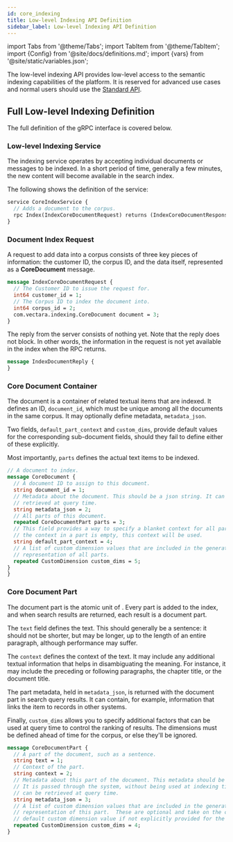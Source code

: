 ```yaml
---
id: core_indexing
title: Low-level Indexing API Definition
sidebar_label: Low-level Indexing API Definition
---
```


import Tabs from '@theme/Tabs';
import TabItem from '@theme/TabItem';
import {Config} from '@site/docs/definitions.md';
import {vars} from '@site/static/variables.json';

The low-level indexing API provides low-level access to the semantic indexing
capabilities of the platform. It is reserved for advanced use cases and
normal users should use the [Standard API](indexing).

## Full Low-level Indexing Definition

The full definition of the gRPC interface is covered below.

### Low-level Indexing Service

The indexing service operates by accepting individual documents or messages to 
be indexed. In a short period of time, generally a few minutes, the new 
content will become available in the search index.

The following shows the definition of the service:


```protobuf
service CoreIndexService {
  // Adds a document to the corpus.
  rpc Index(IndexCoreDocumentRequest) returns (IndexCoreDocumentResponse) {}
}
```

### Document Index Request

A request to add data into a corpus consists of three key pieces of information:
the customer ID, the corpus ID, and the data itself, represented as a
**CoreDocument** message.

```protobuf
message IndexCoreDocumentRequest {
  // The Customer ID to issue the request for.
  int64 customer_id = 1;
  // The Corpus ID to index the document into.
  int64 corpus_id = 2;
  com.vectara.indexing.CoreDocument document = 3;
}
```

The reply from the server consists of nothing yet. Note that the reply does not
block. In other words, the information in the request is not yet available in
the index when the RPC returns.

```protobuf
message IndexDocumentReply {
}
```

### Core Document Container

The document is a container of related textual items that are indexed. It
defines an ID, `document_id`, which must be unique among all the documents in
the same corpus. It may optionally define metadata, `metadata_json`.

Two fields, `default_part_context` and `custom_dims`, provide default values
for the corresponding sub-document fields, should they fail to define either
of these explicitly.

Most importantly, `parts` defines the actual text items to be indexed.

```protobuf
// A document to index.
message CoreDocument {
  // A document ID to assign to this document.
  string document_id = 1;
  // Metadata about the document. This should be a json string. It can be
  // retrieved at query time.
  string metadata_json = 2;
  // All parts of this document.
  repeated CoreDocumentPart parts = 3;
  // This field provides a way to specify a blanket context for all parts. If
  // the context in a part is empty, this context will be used.
  string default_part_context = 4;
  // A list of custom dimension values that are included in the generated
  // representation of all parts.
  repeated CustomDimension custom_dims = 5;
}
}
```

### Core Document Part

The document part is the atomic unit of <Config v="names.product"/>. Every part is added to
the index, and when search results are returned, each result is a document part.

The `text` field defines the text. This should generally be a sentence: it
should not be shorter, but may be longer, up to the length of an entire
paragraph, although performance may suffer.

The `context` defines the context of the text. It may include any additional
textual information that helps in disambiguating the meaning. For instance, it
may include the preceding or following paragraphs, the chapter title, or the
document title.

The part metadata, held in `metadata_json`, is returned with the document part
in search query results. It can contain, for example, information that links the
item to records in other systems.

Finally, `custom_dims` allows you to specify additional factors that can be
used at query time to control the ranking of results. The dimensions must be
defined ahead of time for the corpus, or else they'll be ignored.

```protobuf
message CoreDocumentPart {
  // A part of the document, such as a sentence.
  string text = 1;
  // Context of the part.
  string context = 2;
  // Metadata about this part of the document. This metadata should be a json string.
  // It is passed through the system, without being used at indexing time. It
  // can be retrieved at query time.
  string metadata_json = 3;
  // A list of custom dimension values that are included in the generated
  // representation of this part.  These are optional and take on the corpus
  // default custom dimension value if not explicitly provided for the document
  repeated CustomDimension custom_dims = 4;
}
```
